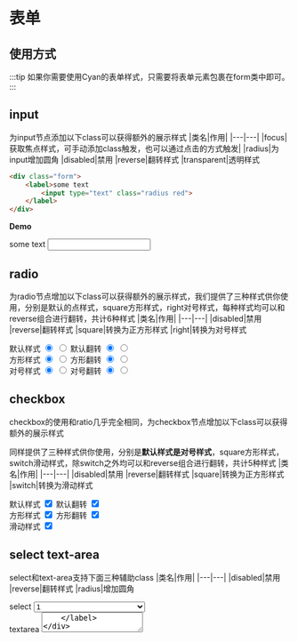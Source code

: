 # 表单
## 使用方式
:::tip
如果你需要使用Cyan的表单样式，只需要将表单元素包裹在form类中即可。
:::
<Cyan-Import/>
## input
为input节点添加以下class可以获得额外的展示样式
|类名|作用|
|---|---|
|focus|获取焦点样式，可手动添加class触发，也可以通过点击的方式触发|
|radius|为input增加圆角
|disabled|禁用
|reverse|翻转样式
|transparent|透明样式

```html
<div class="form">
    <label>some text
        <input type="text" class="radius red">
    </label>
</div>
```
**Demo**
<div class="form">
    <label>some text
        <input type="text" class="radius red">
    </label>
</div>


## radio
为radio节点增加以下class可以获得额外的展示样式，我们提供了三种样式供你使用，分别是默认的点样式，square方形样式，right对号样式，每种样式均可以和reverse组合进行翻转，共计6种样式
|类名|作用|
|---|---|
|disabled|禁用
|reverse|翻转样式
|square|转换为正方形样式
|right|转换为对号样式

<div class="form">
    <label>默认样式
        <input type="radio" checked name="default" class="">
        <input type="radio" name="default" class="">
    </label>
    <label>默认翻转
    <input type="radio" checked name="defaultReverse" class="reverse">
    <input type="radio" name="defaultReverse" class="reverse"></label>
</div>
<div class="form">
    <label>方形样式
    <input type="radio" checked name="square" class="square ">
    <input type="radio" name="square" class="square "></label>
    <label>方形翻转
    <input type="radio" checked name="squareReverse" class="square reverse">
    <input type="radio" name="squareReverse" class="square reverse"></label>
</div>
<div class="form">
    <label>对号样式
    <input type="radio" checked name="right" class="right">
    <input type="radio" name="right" class="right"></label>
    <label>对号翻转
    <input type="radio" checked name="rightReverse" class="rightreverse">
    <input type="radio" name="rightReverse" class="rightreverse"></label>
</div>

## checkbox
checkbox的使用和ratio几乎完全相同，为checkbox节点增加以下class可以获得额外的展示样式

同样提供了三种样式供你使用，分别是**默认样式是对号样式**，square方形样式，switch滑动样式，除switch之外均可以和reverse组合进行翻转，共计5种样式
|类名|作用|
|---|---|
|disabled|禁用
|reverse|翻转样式
|square|转换为正方形样式
|switch|转换为滑动样式

<div class="form">
    <label>默认样式
        <input type="checkbox" checked name="default" class="">
    </label>
    <label>默认翻转
    <input type="checkbox" checked name="defaultReverse" class="reverse">
    </label>
</div>
<div class="form">
    <label>方形样式
    <input type="checkbox" checked name="square" class="square ">
    </label>
    <label>方形翻转
    <input type="checkbox" checked name="squareReverse" class="square reverse">
    </label>
</div>
<div class="form">
    <label>滑动样式
    <input type="checkbox" checked name="switch" class="switch">
    </label>
</div>

## select text-area
select和text-area支持下面三种辅助class
|类名|作用|
|---|---|
|disabled|禁用
|reverse|翻转样式
|radius|增加圆角
<div class="form">
    <label>select
        <select style="width:200px">
            <option>1</option>
            <option>2</option>
        </select>
    </label>
    <br>
    <label>textarea
        <textarea/>
    </label>
</div>

## 颜色控制
表单元素继承与色彩系统。如果你需要修改默认的颜色可以修改_variables中的$form-color-base；如果你需要修改整个表单的颜色，直接为class为form的容器增加对应的颜色即可
```html
<!--在容器上增加颜色即可，可选值默认为red orange yellow green coffee blue pupple-->
<div class="form red">
    <label>input <input type="text"></label>
</div>
```
<div class="form red">
    <p>红色表单案例</p>
    <label>input <input type="text"></label>
    <label>radio 
        <input type="radio" checked name="red">
        <input type="radio" name="red">
    </label>
    <label>checkbox 
        <input type="checkbox" checked>
        <input type="checkbox" class="switch">
    </label>
</div>

## 尺寸控制
表单元素的尺寸继承于按钮尺寸列表，如果你需要对尺寸进行修改或增加可以直接修改_variables中的$btn-size-list，注意，这也将同时修改按钮的尺寸和命名。

之所以这么做是因为再很多时候表单元素会和按钮同时使用，这样可以保持页面视觉上的美观。

如果你需要修改表单元素的尺寸，可以直接在表单元素上增加表示尺寸的class默认为big或small。
```html
<div class="form">
    <label for="btn">
        <input type="text" class="big">
    </label>
</div>
```
<div class="form">
    <label for="small">small
        <input type="checkbox" class="small">
        <input type="checkbox" class="small switch">
    </label>
    <label for="small">default
        <input type="checkbox" class="">
        <input type="checkbox" class="switch">
    </label>
    <label for="big">big
        <input type="checkbox" class="big">
        <input type="checkbox" class="big switch">
    </label>
</div>

## 表单组
你可以使用inputGroup类将表单元素进行包裹，从而形成按钮组的样式，如果像你需要在其中加入提示性的文字，可以使用input_addon类，它继承于按钮组件，这意味着你可以在input_addon上使用按钮的全部拓展class
```html
<div class="inputGroup">
    <div class="input_addon"></div>
    <input type="text">
    <input type="text">
    <div class="input_addon"></div>
</div>
```
<div class="form">
    <div class="inputGroup radius">
        <select style="width:auto">
            <option>http://</option>
            <option>https://</option>
        </select>
        <div class="input_addon">www</div>
        <input type="text" placeholder="bingshangroup">
        <div class="input_addon">com</div>
        <div class="input_addon blue">转到</div>
    </div>
</div>

## 标签的前置和后置
表单元素的使用通常是需要配合label标签的，默认情况下会使用下对齐的方式

输入
```html
<div class="form">
    <label for="">首选项</label>
    <input type="checkbox">
</div>
```
输出
<div class="form">
    <label for="">首选项</label>
    <input type="checkbox">
</div>
但是大多数情况UI的需求是垂直居中对齐，如果要达到这样的效果可以将input元素包裹在label标签中

***

输入
```html
<div class="form">
    <label for="">
        文本居左显示
        <input type="checkbox">
    </label>
    <label for="">
        <input type="checkbox">
        文本居右显示
    </label>
</div>
```
输出
<div class="form">
    <label for="">文本居左显示
        <input type="checkbox">
    </label>
    <label for="">
        <input type="checkbox">
        文本居右显示
    </label>
</div>

***

## label属性调用
另一种简单使用方式是为input元素增加label属性，这样可以直接将文本标签添加在元素右侧，通常情况是使用在radio标签或者CheckBox标签上。

输入
```html
<div class="form">
   <input type="checkbox" checked label="default" />
   <input type="checkbox" checked label="square" class="square"/>
   <input type="checkbox" checked label="reverse" class="square reverse"/>
   <input type="checkbox" checked label="small" class="small"/>
</div>
```
输出

<div class="form flex-container left">
    <input type="checkbox" checked label="default" class="marginr20"/>
    <input type="checkbox" checked label="square" class="marginr20 square"/>
    <input type="checkbox" checked label="reverse" class="marginr20 square reverse"/>
    <input type="checkbox" checked label="small" class="marginr20 small"/>
</div>

:::warning
注意：switch结构的checkbox不支持label属性
:::

## 和btn类组合
将表单尺寸继承于按钮除了前文说到的同时使用时保持美观之外，另一个重要的因素就是将btn的类应用到表单元素上（通常为CheckBox和radio），这样的组合可以创造更多的效果，也是比较常见的效果。
```html
<div class="form">
    <input type="checkbox" class="btn" label="默认">
    <input type="checkbox" class="btn reverse" label="翻转">
    <input type="checkbox" class="btn reverse square radius" label="翻转圆角方形">
    <input type="checkbox" class="btn light radius" label="light">
</div>
```
<div class="form">
    <input type="checkbox" class="btn" label="默认">
    <input type="checkbox" class="btn reverse" label="翻转">
    <input type="checkbox" class="btn reverse square radius" label="翻转圆角方形">
    <input type="checkbox" class="btn light radius" label="light">
</div>

:::tip
CheckBox和radio继承于btn，意味着你可以在上面使用[btn所有的拓展类](/Cyan/6button/)
:::

## 按钮组表单
btn可以使用[按钮组](Cyan/6button.html#标签组)，CheckBox和radio继承于btn，当然也可以使用

输入
```html
<div class="form btn-group">
    <input type="checkbox" class="btn reverse square radius" label="北京">
    <input type="checkbox" class="btn reverse square radius" label="上海">
    <input type="checkbox" class="btn reverse square radius" label="广州">
    <input type="checkbox" disabled class="btn reverse square radius" label="深圳">
</div>
```
输出
<div class="form btn-group">
    <input type="checkbox" class="btn reverse square radius" label="北京">
    <input type="checkbox" class="btn reverse square radius" label="上海">
    <input type="checkbox" checked class="btn reverse square radius" label="广州">
    <input type="checkbox" class="btn reverse square radius" label="深圳" disabled>
</div>

small radio

<div class="form btn-group margint20">
    <input type="radio" name="smallRadio" class="btn reverse small radius" label="北京">
    <input type="radio" name="smallRadio" class="btn reverse small radius" label="上海">
    <input type="radio" name="smallRadio" class="btn reverse small radius" label="广州">
    <input type="radio" name="smallRadio" class="btn reverse small radius" label="深圳">
</div>

## 自定义按钮颜色
btn还可以自定义颜色，加上custom并且写入想要的颜色属性color。

```html
<div class="form">
    <input type="checkbox" class="btn custom reverse" label="自定颜色1" style="color:#8e1d1d">
    <input type="checkbox" class="btn custom radius" label="自定颜色2" style="color:#6767d2">
    <input type="checkbox" class="btn custom" label="自定颜色3" style="color:#2ba02b">
</div>
```
<div class="form margint20">
    <input type="checkbox" class="btn custom reverse" label="自定颜色1" style="color:#8e1d1d">
    <input type="checkbox" class="btn custom radius" label="自定颜色2" style="color:#6767d2">
    <input type="checkbox" class="btn custom" label="自定颜色3" style="color:#2ba02b">
</div>
